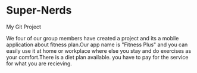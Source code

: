 # Super-Nerds
My Git Project


We four of our group members have created a project and its a mobile application about fitness plan.Our app name is "Fitness Plus"
and you can easily use it at home or workplace where else you stay and do exercises as your comfort.There is a diet plan available.
you have to pay for the service for what you are recieving.
